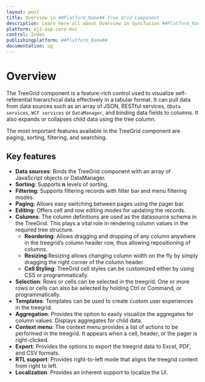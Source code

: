 ```yaml
---
layout: post
title: Overview in ##Platform_Name## Tree Grid Component
description: Learn here all about Overview in Syncfusion ##Platform_Name## Tree Grid component and more.
platform: ej2-asp-core-mvc
control: Index
publishingplatform: ##Platform_Name##
documentation: ug
---
```



# Overview

The TreeGrid component is a feature-rich control used to visualize  self-referential hierarchical data effectively in a tabular format. It can pull data from data sources such as an array of JSON, RESTful services, `OData services`, `WCF services` or `DataManager`, and binding data fields to columns. It also expands or collapses child data using the tree column.

The most important features available in the TreeGrid component are paging, sorting, filtering, and searching.

## Key features

* **Data sources**: Binds the TreeGrid component with an array of JavaScript objects or DataManager.
* **Sorting**: Supports **n** levels of sorting.
* **Filtering**: Supports filtering records with filter bar and menu filtering modes.
* **Paging**: Allows easy switching between pages using the pager bar.
* **Editing**: Offers cell and row editing modes for updating the records.
* **Columns**: The column definitions are used as the datasource schema in the TreeGrid. This plays a vital role in rendering column values in the required tree structure.
    * **Reordering**: Allows dragging and dropping of any column anywhere in the treegrid’s column header row, thus allowing repositioning of columns.
    * **Resizing**:Resizing allows changing column width on the fly by simply dragging the right corner of the column header.
    * **Cell Styling**: TreeGrid cell styles can be customized either by using CSS or programmatically.
* **Selection**: Rows or cells can be selected in the treegrid. One or more rows or cells can also be selected by holding Ctrl or Command, or programmatically.
* **Templates**: Templates can be used to create custom user experiences in the treegrid.
* **Aggregation**: Provides the option to easily visualize the aggregates for column values. Displays aggregates for child data.
* **Context menu**: The context menu provides a list of actions to be performed in the treegrid. It appears when a cell, header, or the pager is right-clicked.
* **Export**: Provides the options to export the treegrid data to Excel, PDF, and CSV formats.
* **RTL support**: Provides right-to-left mode that aligns the treegrid content from right to left.
* **Localization**: Provides an inherent support to localize the UI.
